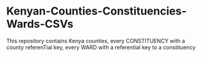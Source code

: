 # Kenyan-Counties-Constituencies-Wards-CSVs
This repository contains Kenya counties, every CONSTITUENCY with a county referenTial key, every WARD with a referential key to a constituency

